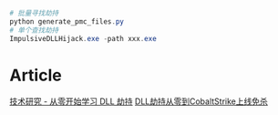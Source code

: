 
```ps1
# 批量寻找劫持
python generate_pmc_files.py
# 单个查找劫持
ImpulsiveDLLHijack.exe -path xxx.exe
```
# Article
[技术研究 - 从零开始学习 DLL 劫持](https://mp.weixin.qq.com/s/tA1mvYVJr7dm_uD7U16hEA)
[DLL劫持从零到CobaltStrike上线免杀](https://mp.weixin.qq.com/s/PZ5lgLjuU3hcx3w8RUKSiQ)
